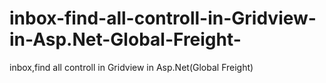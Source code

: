 # inbox-find-all-controll-in-Gridview-in-Asp.Net-Global-Freight-
inbox,find all controll in Gridview in Asp.Net(Global Freight)
